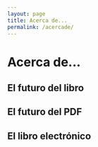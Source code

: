 ```yaml
---
layout: page
title: Acerca de...
permalink: /acercade/
---
```


# Acerca de...

## El futuro del libro

## El futuro del PDF

## El libro electrónico



